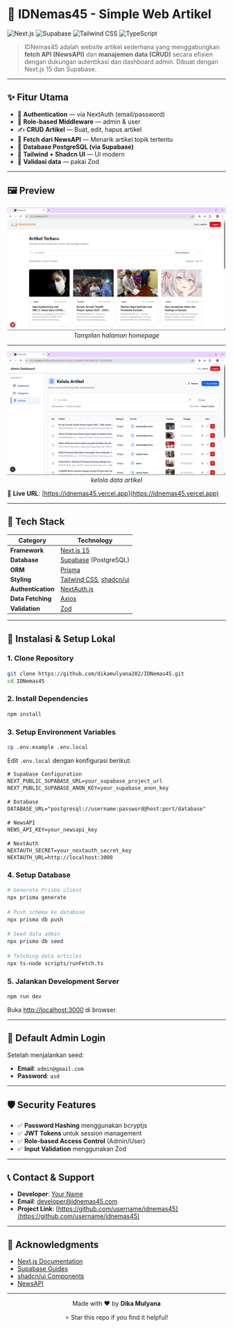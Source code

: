 # 📰 IDNemas45 - Simple Web Artikel

![Next.js](https://img.shields.io/badge/Next.js-15-black?logo=next.js)
![Supabase](https://img.shields.io/badge/Supabase-PostgreSQL-3ECF8E?logo=supabase)
![Tailwind CSS](https://img.shields.io/badge/TailwindCSS-2.2.19-blue?logo=tailwind-css)
![TypeScript](https://img.shields.io/badge/TypeScript-4.9-blue?logo=typescript)

> IDNemas45 adalah website artikel sederhana yang menggabungkan **fetch API (NewsAPI)** dan **manajemen data (CRUD)** secara efisien dengan dukungan autentikasi dan dashboard admin. Dibuat dengan Next.js 15 dan Supabase.

---

## ✨ Fitur Utama

- 🔐 **Authentication** — via NextAuth (email/password)
- 🧱 **Role-based Middleware** — admin & user
- ✍️ **CRUD Artikel** — Buat, edit, hapus artikel
- 🔎 **Fetch dari NewsAPI** — Menarik artikel topik tertentu
- 💾 **Database PostgreSQL (via Supabase)**
- 💨 **Tailwind + Shadcn UI** — UI modern
- 🔁 **Validasi data** — pakai Zod

---

## 🖼️ Preview

<div align="center">
 
![Homepage](/public/homepage.png)
*Tampilan halaman homepage*

 ---

![Dashboard](/public/dashboard.png)
*kelola data artikel*
</div>

🔗 **Live URL**: [https://idnemas45.vercel.app](https://idnemas45.vercel.app)

---

## 🧪 Tech Stack

| Category | Technology |
|----------|------------|
| **Framework** | [Next.js 15](https://nextjs.org/) |
| **Database** | [Supabase](https://supabase.com/) (PostgreSQL) |
| **ORM** | [Prisma](https://www.prisma.io/) |
| **Styling** | [Tailwind CSS](https://tailwindcss.com/), [shadcn/ui](https://ui.shadcn.com/) |
| **Authentication** | [NextAuth.js](https://next-auth.js.org/) |
| **Data Fetching** | [Axios](https://axios-http.com/) |
| **Validation** | [Zod](https://zod.dev/) |

---

## 🚀 Instalasi & Setup Lokal

### 1. Clone Repository
```bash
git clone https://github.com/dikamulyana202/IDNemas45.git
cd IDNemas45
```

### 2. Install Dependencies
```bash
npm install
```

### 3. Setup Environment Variables
```bash
cp .env.example .env.local
```

Edit `.env.local` dengan konfigurasi berikut:
```env
# Supabase Configuration
NEXT_PUBLIC_SUPABASE_URL=your_supabase_project_url
NEXT_PUBLIC_SUPABASE_ANON_KEY=your_supabase_anon_key

# Database
DATABASE_URL="postgresql://username:password@host:port/database"

# NewsAPI
NEWS_API_KEY=your_newsapi_key

# NextAuth
NEXTAUTH_SECRET=your_nextauth_secret_key
NEXTAUTH_URL=http://localhost:3000
```

### 4. Setup Database
```bash
# Generate Prisma client
npx prisma generate

# Push schema ke database
npx prisma db push

# Seed data admin
npx prisma db seed

# fetching data articles
npx ts-node scripts/runFetch.ts
```

### 5. Jalankan Development Server
```bash
npm run dev
```

Buka [http://localhost:3000](http://localhost:3000) di browser.

---

## 🔑 Default Admin Login

Setelah menjalankan seed:
- **Email**: `admin@gmail.com`
- **Password**: `asd`

---

## 🛡️ Security Features

- ✅ **Password Hashing** menggunakan bcryptjs
- ✅ **JWT Tokens** untuk session management
- ✅ **Role-based Access Control** (Admin/User)
- ✅ **Input Validation** menggunakan Zod

---

## 📞 Contact & Support

- **Developer**: [Your Name](https://github.com/username)
- **Email**: developer@idnemas45.com
- **Project Link**: [https://github.com/username/idnemas45](https://github.com/username/idnemas45)

---

## 🙏 Acknowledgments

- [Next.js Documentation](https://nextjs.org/docs)
- [Supabase Guides](https://supabase.com/docs)
- [shadcn/ui Components](https://ui.shadcn.com/)
- [NewsAPI](https://newsapi.org/)

---

<div align="center">
  <p>Made with ❤️ by <strong>Dika Mulyana</strong></p>
  <p>⭐ Star this repo if you find it helpful!</p>
</div>
